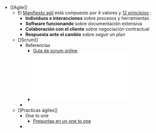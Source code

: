 - [[Agile]]
	- El [Manifiesto agil](https://agilemanifesto.org/iso/es/manifesto.html) está compuesto por 4 valores y [12 principios](https://agilemanifesto.org/iso/es/principles.html) :
		- **Individuos e interacciones** sobre procesos y herramientas
		- **Software funcionando** sobre documentación extensiva
		- **Colaboración con el cliente** sobre negociación contractual
		- **Respuesta ante el cambio** sobre seguir un plan
	- [[Scrum]]
		- Referencias
			- [Guia de scrum online](https://scrumguides.org/scrum-guide.html)
			- ![2020-Scrum-Guide-US.pdf](../assets/2020-Scrum-Guide-US_1647425997349_0.pdf)
		-
	- [[Practicas ágiles]]
		- One to one
			- [Preguntas en un one to one](https://www.synergie.es/blog/reuniones-one-to-one/)
		-